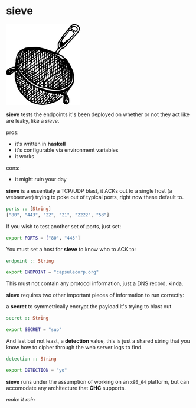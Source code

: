 # sieve

![sieve](./doc/sieve.png)

**sieve** tests the endpoints it's been deployed on whether or not they act like are leaky, like a _sieve_. 


pros:
- it's written in **haskell**
- it's configurable via environment variables
- it works

cons:
- it might ruin your day

**sieve** is a essentialy a TCP/UDP blast, it ACKs out to a single host (a webserver) trying to poke out of typical ports, right now these default to.

```haskell
ports :: [String]
["80", "443", "22", "21", "2222", "53"]
```

If you wish to test another set of ports, just set:

```sh
export PORTS = ["80", "443"]
```

You must set a host for **sieve** to know who to ACK to:

```haskell
endpoint :: String
```
```sh
export ENDPOINT = "capsulecorp.org"
```

This must not contain any protocol information, just a DNS record, kinda.

**sieve** requires two other important pieces of information to run correctly:

a **secret** to symmetrically encrypt the payload it's trying to blast out

```haskell
secret :: String
```
```sh
export SECRET = "sup"
```

And last but not least, a **detection** value, this is just a shared string that you know how to cipher through the web server logs to find.

```haskell
detection :: String
```
```sh
export DETECTION = "yo"
```

**sieve** runs under the assumption of working on an `x86_64` platform, but can accomodate any architecture that **GHC** supports.

_make it rain_

